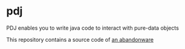 # pdj
PDJ enables you to write java code to interact with pure-data objects

This repository contains a source code of [an abandonware](http://www.le-son666.com/software/pdj/)
